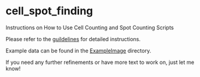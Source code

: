 # cell_spot_finding
Instructions on How to Use Cell Counting and Spot Counting Scripts

Please refer to the [guildelines](https://github.com/ZenghuPKU/cell_spot_finding/blob/main/cell_spot_find.md) for detailed instructions.

Example data can be found in the [ExampleImage](https://github.com/ZenghuPKU/cell_spot_finding/tree/main/ExampleImage) directory.

If you need any further refinements or have more text to work on, just let me know!
